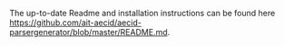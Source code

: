 The up-to-date Readme and installation instructions can be found here https://github.com/ait-aecid/aecid-parsergenerator/blob/master/README.md.